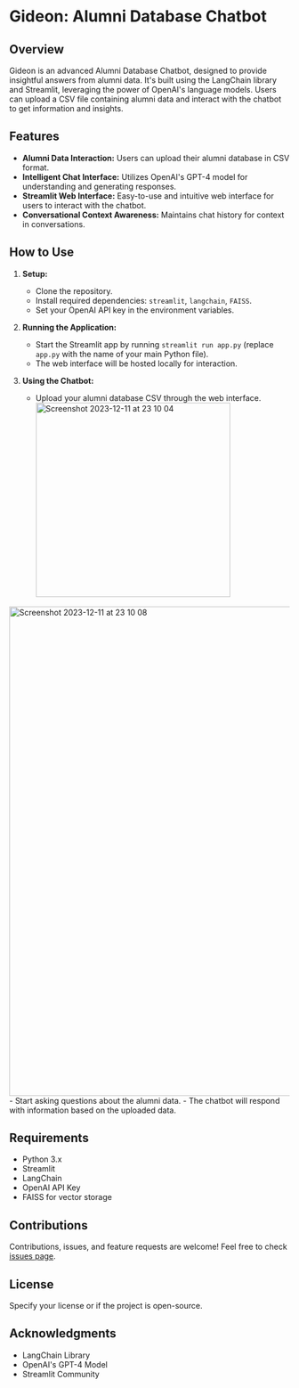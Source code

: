 
# Gideon: Alumni Database Chatbot


## Overview

Gideon is an advanced Alumni Database Chatbot, designed to provide insightful answers from alumni data. It's built using the LangChain library and Streamlit, leveraging the power of OpenAI's language models. Users can upload a CSV file containing alumni data and interact with the chatbot to get information and insights.

## Features

- **Alumni Data Interaction:** Users can upload their alumni database in CSV format.
- **Intelligent Chat Interface:** Utilizes OpenAI's GPT-4 model for understanding and generating responses.
- **Streamlit Web Interface:** Easy-to-use and intuitive web interface for users to interact with the chatbot.
- **Conversational Context Awareness:** Maintains chat history for context in conversations.

## How to Use

1. **Setup:**
   - Clone the repository.
   - Install required dependencies: `streamlit`, `langchain`, `FAISS`.
   - Set your OpenAI API key in the environment variables.

2. **Running the Application:**
   - Start the Streamlit app by running `streamlit run app.py` (replace `app.py` with the name of your main Python file).
   - The web interface will be hosted locally for interaction.

3. **Using the Chatbot:**
   - Upload your alumni database CSV through the web interface.
     <img width="349" alt="Screenshot 2023-12-11 at 23 10 04" src="https://github.com/Lcmalagon/Gideon/assets/42157414/6bdba954-2da6-4aed-bc63-d4d9cae18f0c">

<img width="879" alt="Screenshot 2023-12-11 at 23 10 08" src="https://github.com/Lcmalagon/Gideon/assets/42157414/33f41bd9-4414-4734-8b9a-9ef3af0c80db">
   - Start asking questions about the alumni data.
   - The chatbot will respond with information based on the uploaded data.

## Requirements

- Python 3.x
- Streamlit
- LangChain
- OpenAI API Key
- FAISS for vector storage

## Contributions

Contributions, issues, and feature requests are welcome! Feel free to check [issues page](link-to-your-issues-page).

## License

Specify your license or if the project is open-source.

## Acknowledgments

- LangChain Library
- OpenAI's GPT-4 Model
- Streamlit Community
